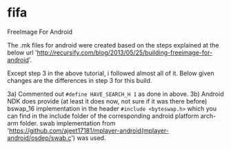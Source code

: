 fifa
====

FreeImage For Android

The .mk files for android were created based on the steps explained at the below url 'http://recursify.com/blog/2013/05/25/building-freeimage-for-android'.

Except step 3 in the above tutorial, i followed almost all of it. Below given changes are the differences in step 3 for this build.

3a) Commented out `#define HAVE_SEARCH_H 1` as done in above.
3b) Android NDK does provide (at least it does now, not sure if it was there before) bswap\_16 implementation in the header `#include <byteswap.h>` which you can find in the include folder of the corresponding android platform arch-arm folder.
    swab implementation from 'https://github.com/ajeet17181/mplayer-android(mplayer-android/osdep/swab.c') was used.
